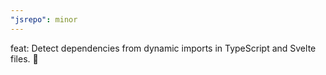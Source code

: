 ```yaml
---
"jsrepo": minor
---
```


feat: Detect dependencies from dynamic imports in TypeScript and Svelte files. 🎉
